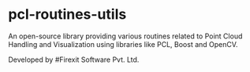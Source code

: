 # pcl-routines-utils
An open-source library providing various routines related to Point Cloud Handling and Visualization using libraries like PCL, Boost and OpenCV. 

Developed by #Firexit Software Pvt. Ltd.
